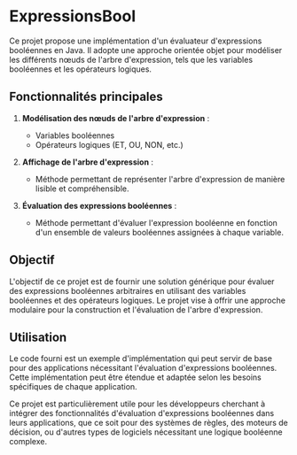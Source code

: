 # ExpressionsBool

Ce projet propose une implémentation d'un évaluateur d'expressions booléennes en Java. Il adopte une approche orientée objet pour modéliser les différents nœuds de l'arbre d'expression, tels que les variables booléennes et les opérateurs logiques.

## Fonctionnalités principales

1. **Modélisation des nœuds de l'arbre d'expression** :
   - Variables booléennes
   - Opérateurs logiques (ET, OU, NON, etc.)

2. **Affichage de l'arbre d'expression** :
   - Méthode permettant de représenter l'arbre d'expression de manière lisible et compréhensible.

3. **Évaluation des expressions booléennes** :
   - Méthode permettant d'évaluer l'expression booléenne en fonction d'un ensemble de valeurs booléennes assignées à chaque variable.

## Objectif

L'objectif de ce projet est de fournir une solution générique pour évaluer des expressions booléennes arbitraires en utilisant des variables booléennes et des opérateurs logiques. Le projet vise à offrir une approche modulaire pour la construction et l'évaluation de l'arbre d'expression.

## Utilisation

Le code fourni est un exemple d'implémentation qui peut servir de base pour des applications nécessitant l'évaluation d'expressions booléennes. Cette implémentation peut être étendue et adaptée selon les besoins spécifiques de chaque application.

Ce projet est particulièrement utile pour les développeurs cherchant à intégrer des fonctionnalités d'évaluation d'expressions booléennes dans leurs applications, que ce soit pour des systèmes de règles, des moteurs de décision, ou d'autres types de logiciels nécessitant une logique booléenne complexe.
